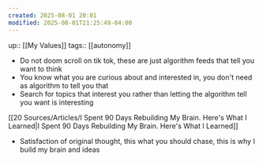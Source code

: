 ```yaml
---
created: 2025-08-01 20:01
modified: 2025-08-01T21:25:49-04:00
---
```

up:: [[My Values]]
tags:: [[autonomy]]
<!--
Define the behaviors that align with this value. These actions will guide you back, when you fall off track. Be sure to include the “why” behind each. -->

- Do not doom scroll on tik tok, these are just algorithm feeds that tell you want to think
- You know what you are curious about and interested in, you don't need as algorithm to tell you that
- Search for topics that interest you rather than letting the algorithm tell you want is interesting

[[20 Sources/Articles/I Spent 90 Days Rebuilding My Brain. Here's What I Learned|I Spent 90 Days Rebuilding My Brain. Here's What I Learned]]
- Satisfaction of original thought, this what you should chase, this is why I build my brain and ideas